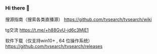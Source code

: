 ### Hi there 👋

<!--
**tvsearch/tvsearch** is a ✨ _special_ ✨ repository because its `README.md` (this file) appears on your GitHub profile.

Here are some ideas to get you started:

- 🔭 I’m currently working on ...
- 🌱 I’m currently learning ...
- 👯 I’m looking to collaborate on ...
- 🤔 I’m looking for help with ...
- 💬 Ask me about ...
- 📫 How to reach me: ...
- 😄 Pronouns: ...
- ⚡ Fun fact: ...
-->

搜源指南（搜索各类直播源）
https://github.com/tvsearch/tvsearch/wiki

tg交流
https://t.me/+h88GvU-jd6c3MjE1

软件下载（仅支持win10+ , 64 位操作系统）
https://github.com/tvsearch/tvsearch/releases
